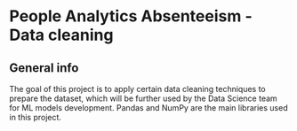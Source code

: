 # People Analytics Absenteeism - Data cleaning

## General info

The goal of this project is to apply certain data cleaning techniques to prepare the dataset, which will be further used by the Data Science team for ML models development. 
Pandas and NumPy are the main libraries used in this project.


